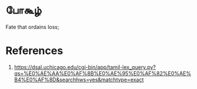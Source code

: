 # போகூழ்
 Fate that ordains loss;


# References
1. https://dsal.uchicago.edu/cgi-bin/app/tamil-lex_query.py?qs=%E0%AE%AA%E0%AF%8B%E0%AE%95%E0%AF%82%E0%AE%B4%E0%AF%8D&searchhws=yes&matchtype=exact
